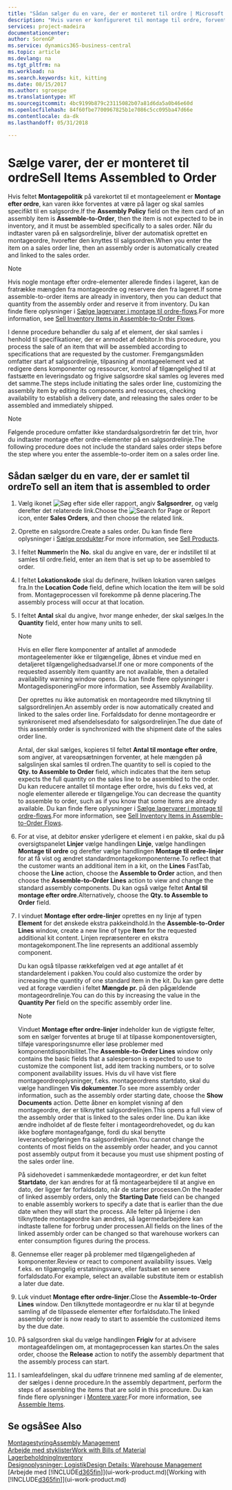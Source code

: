 ```yaml
---
title: "Sådan sælger du en vare, der er monteret til ordre | Microsoft Docs"
description: "Hvis varen er konfigureret til montage til ordre, forventes varen derefter ikke at være på lager, og den skal samles specifikt til en salgsordre. Når du indtaster varen på en salgsordrelinje, bliver der automatisk oprettet en montageordre, hvorefter den knyttes til salgsordren."
services: project-madeira
documentationcenter: 
author: SorenGP
ms.service: dynamics365-business-central
ms.topic: article
ms.devlang: na
ms.tgt_pltfrm: na
ms.workload: na
ms.search.keywords: kit, kitting
ms.date: 08/15/2017
ms.author: sgroespe
ms.translationtype: HT
ms.sourcegitcommit: 4bc9199b879c23115082b07a81d6da5a0b46e60d
ms.openlocfilehash: 84f60fbe7700967825b1e7086c5cc095ba47d66e
ms.contentlocale: da-dk
ms.lasthandoff: 05/31/2018

---
```

# <a name="sell-items-assembled-to-order"></a><span data-ttu-id="720bb-104">Sælge varer, der er monteret til ordre</span><span class="sxs-lookup"><span data-stu-id="720bb-104">Sell Items Assembled to Order</span></span>
<span data-ttu-id="720bb-105">Hvis feltet **Montagepolitik** på varekortet til et montageelement er **Montage efter ordre**, kan varen ikke forventes at være på lager og skal samles specifikt til en salgsordre.</span><span class="sxs-lookup"><span data-stu-id="720bb-105">If the **Assembly Policy** field on the item card of an assembly item is **Assemble-to-Order**, then the item is not expected to be in inventory, and it must be assembled specifically to a sales order.</span></span> <span data-ttu-id="720bb-106">Når du indtaster varen på en salgsordrelinje, bliver der automatisk oprettet en montageordre, hvorefter den knyttes til salgsordren.</span><span class="sxs-lookup"><span data-stu-id="720bb-106">When you enter the item on a sales order line, then an assembly order is automatically created and linked to the sales order.</span></span>  

> [!NOTE]  
>  <span data-ttu-id="720bb-107">Hvis nogle montage efter ordre-elementer allerede findes i lageret, kan de fratrække mængden fra montageordre og reservere den fra lageret.</span><span class="sxs-lookup"><span data-stu-id="720bb-107">If some assemble-to-order items are already in inventory, then you can deduct that quantity from the assembly order and reserve it from inventory.</span></span> <span data-ttu-id="720bb-108">Du kan finde flere oplysninger i [Sælge lagervarer i montage til ordre-flows](assembly-how-to-sell-assemble-to-order-items-and-inventory-items-together.md).</span><span class="sxs-lookup"><span data-stu-id="720bb-108">For more information, see [Sell Inventory Items in Assemble-to-Order Flows](assembly-how-to-sell-assemble-to-order-items-and-inventory-items-together.md).</span></span>  

<span data-ttu-id="720bb-109">I denne procedure behandler du salg af et element, der skal samles i henhold til specifikationer, der er anmodet af debitor.</span><span class="sxs-lookup"><span data-stu-id="720bb-109">In this procedure, you process the sale of an item that will be assembled according to specifications that are requested by the customer.</span></span> <span data-ttu-id="720bb-110">Fremgangsmåden omfatter start af salgsordrelinje, tilpasning af montageelement ved at redigere dens komponenter og ressourcer, kontrol af tilgængelighed til at fastsætte en leveringsdato og frigive salgsordre skal samles og leveres med det samme.</span><span class="sxs-lookup"><span data-stu-id="720bb-110">The steps include initiating the sales order line, customizing the assembly item by editing its components and resources, checking availability to establish a delivery date, and releasing the sales order to be assembled and immediately shipped.</span></span>  

> [!NOTE]  
>  <span data-ttu-id="720bb-111">Følgende procedure omfatter ikke standardsalgsordretrin før det trin, hvor du indtaster montage efter ordre-elementer på en salgsordrelinje.</span><span class="sxs-lookup"><span data-stu-id="720bb-111">The following procedure does not include the standard sales order steps before the step where you enter the assemble-to-order item on a sales order line.</span></span>  

## <a name="to-sell-an-item-that-is-assembled-to-order"></a><span data-ttu-id="720bb-112">Sådan sælger du en vare, der er samlet til ordre</span><span class="sxs-lookup"><span data-stu-id="720bb-112">To sell an item that is assembled to order</span></span>  
1.  <span data-ttu-id="720bb-113">Vælg ikonet ![Søg efter side eller rapport](media/ui-search/search_small.png "Ikonet Søg efter side eller rapport"), angiv **Salgsordrer**, og vælg derefter det relaterede link.</span><span class="sxs-lookup"><span data-stu-id="720bb-113">Choose the ![Search for Page or Report](media/ui-search/search_small.png "Search for Page or Report icon") icon, enter **Sales Orders**, and then choose the related link.</span></span>  
2.  <span data-ttu-id="720bb-114">Oprette en salgsordre.</span><span class="sxs-lookup"><span data-stu-id="720bb-114">Create a sales order.</span></span> <span data-ttu-id="720bb-115">Du kan finde flere oplysninger i [Sælge produkter](sales-how-sell-products.md).</span><span class="sxs-lookup"><span data-stu-id="720bb-115">For more information, see [Sell Products](sales-how-sell-products.md).</span></span>  
3.  <span data-ttu-id="720bb-116">I feltet **Nummer**</span><span class="sxs-lookup"><span data-stu-id="720bb-116">In the **No.**</span></span> <span data-ttu-id="720bb-117">skal du angive en vare, der er indstillet til at samles til ordre.</span><span class="sxs-lookup"><span data-stu-id="720bb-117">field, enter an item that is set up to be assembled to order.</span></span>  
4.  <span data-ttu-id="720bb-118">I feltet **Lokationskode** skal du definere, hvilken lokation varen sælges fra.</span><span class="sxs-lookup"><span data-stu-id="720bb-118">In the **Location Code** field, define which location the item will be sold from.</span></span> <span data-ttu-id="720bb-119">Montageprocessen vil forekomme på denne placering.</span><span class="sxs-lookup"><span data-stu-id="720bb-119">The assembly process will occur at that location.</span></span>  
5.  <span data-ttu-id="720bb-120">I feltet **Antal** skal du angive, hvor mange enheder, der skal sælges.</span><span class="sxs-lookup"><span data-stu-id="720bb-120">In the **Quantity** field, enter how many units to sell.</span></span>  

    > [!NOTE]  
    >  <span data-ttu-id="720bb-121">Hvis en eller flere komponenter af antallet af anmodede montageelementer ikke er tilgængelige, åbnes et vindue med en detaljeret tilgængelighedsadvarsel.</span><span class="sxs-lookup"><span data-stu-id="720bb-121">If one or more components of the requested assembly item quantity are not available, then a detailed availability warning window opens.</span></span> <span data-ttu-id="720bb-122">Du kan finde flere oplysninger i Montagedisponering</span><span class="sxs-lookup"><span data-stu-id="720bb-122">For more information, see Assembly Availability.</span></span>  

    <span data-ttu-id="720bb-123">Der oprettes nu ikke automatisk en montageordre med tilknytning til salgsordrelinjen.</span><span class="sxs-lookup"><span data-stu-id="720bb-123">An assembly order is now automatically created and linked to the sales order line.</span></span> <span data-ttu-id="720bb-124">Forfaldsdato for denne montageordre er synkroniseret med afsendelsesdato for salgsordrelinjen.</span><span class="sxs-lookup"><span data-stu-id="720bb-124">The due date of this assembly order is synchronized with the shipment date of the sales order line.</span></span>  

    <span data-ttu-id="720bb-125">Antal, der skal sælges, kopieres til feltet **Antal til montage efter ordre**, som angiver, at vareopsætningen forventer, at hele mængden på salgslinjen skal samles til ordren.</span><span class="sxs-lookup"><span data-stu-id="720bb-125">The quantity to sell is copied to the **Qty. to Assemble to Order** field, which indicates that the item setup expects the full quantity on the sales line to be assembled to the order.</span></span> <span data-ttu-id="720bb-126">Du kan reducere antallet til montage efter ordre, hvis du f.eks ved, at nogle elementer allerede er tilgængelige.</span><span class="sxs-lookup"><span data-stu-id="720bb-126">You can decrease the quantity to assemble to order, such as if you know that some items are already available.</span></span> <span data-ttu-id="720bb-127">Du kan finde flere oplysninger i [Sælge lagervarer i montage til ordre-flows](assembly-how-to-sell-inventory-items-in-assemble-to-order-flows.md).</span><span class="sxs-lookup"><span data-stu-id="720bb-127">For more information, see [Sell Inventory Items in Assemble-to-Order Flows](assembly-how-to-sell-inventory-items-in-assemble-to-order-flows.md).</span></span>  

6.  <span data-ttu-id="720bb-128">For at vise, at debitor ønsker yderligere et element i en pakke, skal du på oversigtspanelet **Linjer** vælge handlingen **Linje**, vælge handlingen **Montage til ordre** og derefter vælge handlingen **Montage til ordre-linjer** for at få vist og ændret standardmontagekomponenterne.</span><span class="sxs-lookup"><span data-stu-id="720bb-128">To reflect that the customer wants an additional item in a kit, on the **Lines** FastTab, choose the **Line** action, choose the **Assemble to Order** action, and then choose the **Assemble-to-Order Lines** action to view and change the standard assembly components.</span></span> <span data-ttu-id="720bb-129">Du kan også vælge feltet **Antal til montage efter ordre**.</span><span class="sxs-lookup"><span data-stu-id="720bb-129">Alternatively, choose the **Qty. to Assemble to Order** field.</span></span>  
7.  <span data-ttu-id="720bb-130">I vinduet **Montage efter ordre-linjer** oprettes en ny linje af typen **Element** for det ønskede ekstra pakkeindhold.</span><span class="sxs-lookup"><span data-stu-id="720bb-130">In the **Assemble-to-Order Lines** window, create a new line of type **Item** for the requested additional kit content.</span></span> <span data-ttu-id="720bb-131">Linjen repræsenterer en ekstra montagekomponent.</span><span class="sxs-lookup"><span data-stu-id="720bb-131">The line represents an additional assembly component.</span></span>  

    <span data-ttu-id="720bb-132">Du kan også tilpasse rækkefølgen ved at øge antallet af ét standardelement i pakken.</span><span class="sxs-lookup"><span data-stu-id="720bb-132">You could also customize the order by increasing the quantity of one standard item in the kit.</span></span> <span data-ttu-id="720bb-133">Du kan gøre dette ved at forøge værdien i feltet **Mængde pr.** på den pågældende montageordrelinje.</span><span class="sxs-lookup"><span data-stu-id="720bb-133">You can do this by increasing the value in the **Quantity Per** field on the specific assembly order line.</span></span>  

    > [!NOTE]  
    >  <span data-ttu-id="720bb-134">Vinduet **Montage efter ordre-linjer** indeholder kun de vigtigste felter, som en sælger forventes at bruge til at tilpasse komponentoversigten, tilføje varesporingsnumre eller løse problemer med komponentdisponibilitet.</span><span class="sxs-lookup"><span data-stu-id="720bb-134">The **Assemble-to-Order Lines** window only contains the basic fields that a salesperson is expected to use to customize the component list, add item tracking numbers, or to solve component availability issues.</span></span> <span data-ttu-id="720bb-135">Hvis du vil have vist flere montageordreoplysninger, f.eks. montageordrens startdato, skal du vælge handlingen **Vis dokumenter**.</span><span class="sxs-lookup"><span data-stu-id="720bb-135">To see more assembly order information, such as the assembly order starting date, choose the **Show Documents** action.</span></span> <span data-ttu-id="720bb-136">Dette åbner en komplet visning af den montageordre, der er tilknyttet salgsordrelinjen.</span><span class="sxs-lookup"><span data-stu-id="720bb-136">This opens a full view of the assembly order that is linked to the sales order line.</span></span> <span data-ttu-id="720bb-137">Du kan ikke ændre indholdet af de fleste felter i montageordrehovedet, og du kan ikke bogføre montageafgange, fordi du skal benytte leverancebogføringen fra salgsordrelinjen.</span><span class="sxs-lookup"><span data-stu-id="720bb-137">You cannot change the contents of most fields on the assembly order header, and you cannot post assembly output from it because you must use shipment posting of the sales order line.</span></span>  
    >   
    >  <span data-ttu-id="720bb-138">På sidehovedet i sammenkædede montageordrer, er det kun feltet **Startdato**, der kan ændres for at få montagearbejdere til at angive en dato, der ligger før forfaldsdato, når de starter processen.</span><span class="sxs-lookup"><span data-stu-id="720bb-138">On the header of linked assembly orders, only the **Starting Date** field can be changed to enable assembly workers to specify a date that is earlier than the due date when they will start the process.</span></span> <span data-ttu-id="720bb-139">Alle felter på linjerne i den tilknyttede montageordre kan ændres, så lagermedarbejdere kan indtaste tallene for forbrug under processen.</span><span class="sxs-lookup"><span data-stu-id="720bb-139">All fields on the lines of the linked assembly order can be changed so that warehouse workers can enter consumption figures during the process.</span></span>  

8.  <span data-ttu-id="720bb-140">Gennemse eller reager på problemer med tilgængeligheden af komponenter.</span><span class="sxs-lookup"><span data-stu-id="720bb-140">Review or react to component availability issues.</span></span> <span data-ttu-id="720bb-141">Vælg f.eks. en tilgængelig erstatningsvare, eller fastsæt en senere forfaldsdato.</span><span class="sxs-lookup"><span data-stu-id="720bb-141">For example, select an available substitute item or establish a later due date.</span></span>  
9. <span data-ttu-id="720bb-142">Luk vinduet **Montage efter ordre-linjer**.</span><span class="sxs-lookup"><span data-stu-id="720bb-142">Close the **Assemble-to-Order Lines** window.</span></span> <span data-ttu-id="720bb-143">Den tilknyttede montageordre er nu klar til at begynde samling af de tilpassede elementer efter forfaldsdato.</span><span class="sxs-lookup"><span data-stu-id="720bb-143">The linked assembly order is now ready to start to assemble the customized items by the due date.</span></span>  
10. <span data-ttu-id="720bb-144">På salgsordren skal du vælge handlingen **Frigiv** for at advisere montageafdelingen om, at montageprocessen kan startes.</span><span class="sxs-lookup"><span data-stu-id="720bb-144">On the sales order, choose the **Release** action to notify the assembly department that the assembly process can start.</span></span>  
11. <span data-ttu-id="720bb-145">I samleafdelingen, skal du udføre trinnene med samling af de elementer, der sælges i denne procedure.</span><span class="sxs-lookup"><span data-stu-id="720bb-145">In the assembly department, perform the steps of assembling the items that are sold in this procedure.</span></span> <span data-ttu-id="720bb-146">Du kan finde flere oplysninger i [Montere varer](assembly-how-to-assemble-items.md).</span><span class="sxs-lookup"><span data-stu-id="720bb-146">For more information, see [Assemble Items](assembly-how-to-assemble-items.md).</span></span>  

## <a name="see-also"></a><span data-ttu-id="720bb-147">Se også</span><span class="sxs-lookup"><span data-stu-id="720bb-147">See Also</span></span>  
[<span data-ttu-id="720bb-148">Montagestyring</span><span class="sxs-lookup"><span data-stu-id="720bb-148">Assembly Management</span></span>](assembly-assemble-items.md)  
[<span data-ttu-id="720bb-149">Arbejde med styklister</span><span class="sxs-lookup"><span data-stu-id="720bb-149">Work with Bills of Material</span></span>](inventory-how-work-BOMs.md)  
[<span data-ttu-id="720bb-150">Lagerbeholdning</span><span class="sxs-lookup"><span data-stu-id="720bb-150">Inventory</span></span>](inventory-manage-inventory.md)  
[<span data-ttu-id="720bb-151">Designoplysninger: Logistik</span><span class="sxs-lookup"><span data-stu-id="720bb-151">Design Details: Warehouse Management</span></span>](design-details-warehouse-management.md)  
<span data-ttu-id="720bb-152">[Arbejde med [!INCLUDE[d365fin](includes/d365fin_md.md)]](ui-work-product.md)</span><span class="sxs-lookup"><span data-stu-id="720bb-152">[Working with [!INCLUDE[d365fin](includes/d365fin_md.md)]](ui-work-product.md)</span></span>


